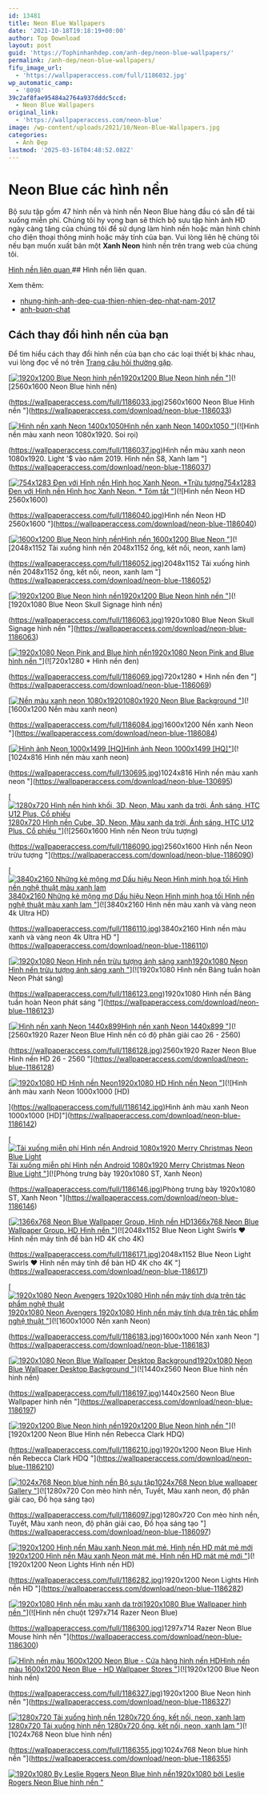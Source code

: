 ```yaml
---
id: 13481
title: Neon Blue Wallpapers
date: '2021-10-18T19:18:19+00:00'
author: Top Download
layout: post
guid: 'https://Tophinhanhdep.com/anh-dep/neon-blue-wallpapers/'
permalink: /anh-dep/neon-blue-wallpapers/
fifu_image_url:
  - 'https://wallpaperaccess.com/full/1186032.jpg'
wp_automatic_camp:
  - '8098'
39c2af8fae95484a2764a937dddc5ccd:
  - Neon Blue Wallpapers
original_link:
  - 'https://wallpaperaccess.com/neon-blue'
image: /wp-content/uploads/2021/10/Neon-Blue-Wallpapers.jpg
categories:
  - Ảnh Đẹp
lastmod: '2025-03-16T04:48:52.082Z'
---
```

# Neon Blue các hình nền

Bộ sưu tập gồm 47 hình nền và hình nền Neon Blue hàng đầu có sẵn để tải xuống miễn phí. Chúng tôi hy vọng bạn sẽ thích bộ sưu tập hình ảnh HD ngày càng tăng của chúng tôi để sử dụng làm hình nền hoặc màn hình chính cho điện thoại thông minh hoặc máy tính của bạn. Vui lòng liên hệ chúng tôi nếu bạn muốn xuất bản một **Xanh Neon** hình nền trên trang web của chúng tôi.

[Hình nền liên quan ](#related) ## Hình nền liên quan.

   
 Xem thêm:

   
- [nhung-hinh-anh-dep-cua-thien-nhien-dep-nhat-nam-2017](https://tophinhanhdep.com/anh-avatar/nhung-hinh-anh-dep-cua-thien-nhien-dep-nhat-nam-2017/)
- [anh-buon-chat](https://tophinhanhdep.com/hinh-anh-buon/anh-buon-chat/)

## Cách thay đổi hình nền của bạn

Để tìm hiểu cách thay đổi hình nền của bạn cho các loại thiết bị khác nhau, vui lòng đọc về nó trên [Trang câu hỏi thường gặp](https://tophinhanhdep.com/faq/).

  
[[![1920x1200 Blue Neon hình nền](https://wallpaperaccess.com/full/1186032.jpg)1920x1200 Blue Neon hình nền "](https://wallpaperaccess.com/download/neon-blue-1186032)](![2560x1600 Neon Blue hình nền)

(https://wallpaperaccess.com/full/1186033.jpg)2560x1600 Neon Blue Hình nền "](https://wallpaperaccess.com/download/neon-blue-1186033)

[[![Hình nền xanh Neon 1400x1050](https://wallpaperaccess.com/full/1186036.jpg)Hình nền xanh Neon 1400x1050 "](https://wallpaperaccess.com/download/neon-blue-1186036)](![Hình nền màu xanh neon 1080x1920.  Soi rọi)

(https://wallpaperaccess.com/full/1186037.jpg)Hình nền màu xanh neon 1080x1920. Light '$ vào năm 2019. Hình nền S8, Xanh lam "](https://wallpaperaccess.com/download/neon-blue-1186037)

[[![754x1283 Đen với Hình nền Hình học Xanh Neon.  *Trừu tượng](https://wallpaperaccess.com/full/1186039.jpg)754x1283 Đen với Hình nền Hình học Xanh Neon. \* Tóm tắt "](https://wallpaperaccess.com/download/neon-blue-1186039)](![Hình nền Neon HD 2560x1600)

(https://wallpaperaccess.com/full/1186040.jpg)Hình nền Neon HD 2560x1600 "](https://wallpaperaccess.com/download/neon-blue-1186040)

[[![1600x1200 Blue Neon hình nền](https://wallpaperaccess.com/full/539221.jpg)Hình nền 1600x1200 Blue Neon "](https://wallpaperaccess.com/download/neon-blue-539221)](![2048x1152 Tải xuống hình nền 2048x1152 ống, kết nối, neon, xanh lam)

(https://wallpaperaccess.com/full/1186052.jpg)2048x1152 Tải xuống hình nền 2048x1152 ống, kết nối, neon, xanh lam "](https://wallpaperaccess.com/download/neon-blue-1186052)

[[![1920x1200 Blue Neon hình nền](https://wallpaperaccess.com/full/1186054.jpg)1920x1200 Blue Neon hình nền "](https://wallpaperaccess.com/download/neon-blue-1186054)](![1920x1080 Blue Neon Skull Signage hình nền)

(https://wallpaperaccess.com/full/1186063.jpg)1920x1080 Blue Neon Skull Signage hình nền "](https://wallpaperaccess.com/download/neon-blue-1186063)

[[![1920x1080 Neon Pink and Blue hình nền](https://wallpaperaccess.com/full/1134905.png)1920x1080 Neon Pink and Blue hình nền "](https://wallpaperaccess.com/download/neon-blue-1134905)](![720x1280 * Hình nền đen)

(https://wallpaperaccess.com/full/1186069.jpg)720x1280 \* Hình nền đen "](https://wallpaperaccess.com/download/neon-blue-1186069)

[[![Nền màu xanh neon 1080x1920](https://wallpaperaccess.com/full/1186070.jpg)1080x1920 Neon Blue Background "](https://wallpaperaccess.com/download/neon-blue-1186070)](![1600x1200 Nền màu xanh neon)

(https://wallpaperaccess.com/full/1186084.jpg)1600x1200 Nền xanh Neon "](https://wallpaperaccess.com/download/neon-blue-1186084)

[[![Hình ảnh Neon 1000x1499 [HQ]](https://wallpaperaccess.com/full/804792.jpg)Hình ảnh Neon 1000x1499 \[HQ\]"](https://wallpaperaccess.com/download/neon-blue-804792)](![1024x816 Hình nền màu xanh neon)

(https://wallpaperaccess.com/full/130695.jpg)1024x816 Hình nền màu xanh neon "](https://wallpaperaccess.com/download/neon-blue-130695)

[[![1280x720 Hình nền hình khối, 3D, Neon, Màu xanh da trời, Ánh sáng, HTC U12 Plus, Cổ phiếu](https://wallpaperaccess.com/full/1186089.jpg)1280x720 Hình nền Cube, 3D, Neon, Màu xanh da trời, Ánh sáng, HTC U12 Plus, Cổ phiếu "](https://wallpaperaccess.com/download/neon-blue-1186089)](![2560x1600 Hình nền Neon trừu tượng)

(https://wallpaperaccess.com/full/1186090.jpg)2560x1600 Hình nền Neon trừu tượng "](https://wallpaperaccess.com/download/neon-blue-1186090)

[[![3840x2160 Những kẻ mộng mơ Dấu hiệu Neon Hình minh họa tối Hình nền nghệ thuật màu xanh lam](https://wallpaperaccess.com/full/1186107.jpg)3840x2160 Những kẻ mộng mơ Dấu hiệu Neon Hình minh họa tối Hình nền nghệ thuật màu xanh lam "](https://wallpaperaccess.com/download/neon-blue-1186107)](![3840x2160 Hình nền màu xanh và vàng neon 4k Ultra HD)

(https://wallpaperaccess.com/full/1186110.jpg)3840x2160 Hình nền màu xanh và vàng neon 4k Ultra HD "](https://wallpaperaccess.com/download/neon-blue-1186110)

[[![1920x1080 Neon Hình nền trừu tượng ánh sáng xanh](https://wallpaperaccess.com/full/1186117.jpg)1920x1080 Neon Hình nền trừu tượng ánh sáng xanh "](https://wallpaperaccess.com/download/neon-blue-1186117)](![1920x1080 Hình nền Bảng tuần hoàn Neon Phát sáng)

(https://wallpaperaccess.com/full/1186123.png)1920x1080 Hình nền Bảng tuần hoàn Neon phát sáng "](https://wallpaperaccess.com/download/neon-blue-1186123)

[[![Hình nền xanh Neon 1440x899](https://wallpaperaccess.com/full/1186126.jpg)Hình nền xanh Neon 1440x899 "](https://wallpaperaccess.com/download/neon-blue-1186126)](![2560x1920 Razer Neon Blue Hình nền có độ phân giải cao 26 - 2560)

(https://wallpaperaccess.com/full/1186128.jpg)2560x1920 Razer Neon Blue Hình nền HD 26 - 2560 "](https://wallpaperaccess.com/download/neon-blue-1186128)

[[![1920x1080 HD Hình nền Neon](https://wallpaperaccess.com/full/1186140.jpg)1920x1080 HD Hình nền Neon "](https://wallpaperaccess.com/download/neon-blue-1186140)](![Hình ảnh màu xanh Neon 1000x1000 [HD)

](https://wallpaperaccess.com/full/1186142.jpg)Hình ảnh màu xanh Neon 1000x1000 \[HD\]"](https://wallpaperaccess.com/download/neon-blue-1186142)

[[![Tải xuống miễn phí Hình nền Android 1080x1920 Merry Christmas Neon Blue Light](https://wallpaperaccess.com/full/1186145.jpg)Tải xuống miễn phí Hình nền Android 1080x1920 Merry Christmas Neon Blue Light "](https://wallpaperaccess.com/download/neon-blue-1186145)](![Phòng trưng bày 1920x1080 ST, Xanh Neon)

(https://wallpaperaccess.com/full/1186146.jpg)Phòng trưng bày 1920x1080 ST, Xanh Neon "](https://wallpaperaccess.com/download/neon-blue-1186146)

[[![1366x768 Neon Blue Wallpaper Group, Hình nền HD](https://wallpaperaccess.com/full/1186156.jpg)1366x768 Neon Blue Wallpaper Group, HD Hình nền "](https://wallpaperaccess.com/download/neon-blue-1186156)](![2048x1152 Blue Neon Light Swirls ❤ Hình nền máy tính để bàn HD 4K cho 4K)

(https://wallpaperaccess.com/full/1186171.jpg)2048x1152 Blue Neon Light Swirls ❤ Hình nền máy tính để bàn HD 4K cho 4K "](https://wallpaperaccess.com/download/neon-blue-1186171)

[[![1920x1080 Neon Avengers 1920x1080 Hình nền máy tính dựa trên tác phẩm nghệ thuật](https://wallpaperaccess.com/full/264622.jpg)1920x1080 Neon Avengers 1920x1080 Hình nền máy tính dựa trên tác phẩm nghệ thuật "](https://wallpaperaccess.com/download/neon-blue-264622)](![1600x1000 Nền xanh Neon)

(https://wallpaperaccess.com/full/1186183.jpg)1600x1000 Nền xanh Neon "](https://wallpaperaccess.com/download/neon-blue-1186183)

[[![1920x1080 Neon Blue Wallpaper Desktop Background](https://wallpaperaccess.com/full/1186185.jpg)1920x1080 Neon Blue Wallpaper Desktop Background "](https://wallpaperaccess.com/download/neon-blue-1186185)](![1440x2560 Neon Blue hình nền hình nền)

(https://wallpaperaccess.com/full/1186197.jpg)1440x2560 Neon Blue Wallpaper hình nền "](https://wallpaperaccess.com/download/neon-blue-1186197)

[[![1920x1200 Blue Neon hình nền](https://wallpaperaccess.com/full/1186203.jpg)1920x1200 Blue Neon hình nền "](https://wallpaperaccess.com/download/neon-blue-1186203)](![1920x1200 Neon Blue Hình nền Rebecca Clark HDQ)

(https://wallpaperaccess.com/full/1186210.jpg)1920x1200 Neon Blue Hình nền Rebecca Clark HDQ "](https://wallpaperaccess.com/download/neon-blue-1186210)

[[![1024x768 Neon blue hình nền Bộ sưu tập](https://wallpaperaccess.com/full/1186233.jpg)1024x768 Neon blue wallpaper Gallery "](https://wallpaperaccess.com/download/neon-blue-1186233)](![1280x720 Con mèo hình nền, Tuyết, Màu xanh neon, độ phân giải cao, Đồ họa sáng tạo)

(https://wallpaperaccess.com/full/1186097.jpg)1280x720 Con mèo hình nền, Tuyết, Màu xanh neon, độ phân giải cao, Đồ họa sáng tạo "](https://wallpaperaccess.com/download/neon-blue-1186097)

[[![1920x1200 Hình nền Màu xanh Neon mát mẻ.  Hình nền HD mát mẻ mới](https://wallpaperaccess.com/full/1186256.jpg)1920x1200 Hình nền Màu xanh Neon mát mẻ. Hình nền HD mát mẻ mới "](https://wallpaperaccess.com/download/neon-blue-1186256)](![1920x1200 Neon Lights Hình nền HD)

(https://wallpaperaccess.com/full/1186282.jpg)1920x1200 Neon Lights Hình nền HD "](https://wallpaperaccess.com/download/neon-blue-1186282)

[[![1920x1080 Hình nền màu xanh da trời](https://wallpaperaccess.com/full/1186295.jpg)1920x1080 Blue Wallpaper hình nền "](https://wallpaperaccess.com/download/neon-blue-1186295)](![Hình nền chuột 1297x714 Razer Neon Blue)

(https://wallpaperaccess.com/full/1186300.jpg)1297x714 Razer Neon Blue Mouse hình nền "](https://wallpaperaccess.com/download/neon-blue-1186300)

[[![Hình nền màu 1600x1200 Neon Blue - Cửa hàng hình nền HD](https://wallpaperaccess.com/full/1186316.jpg)Hình nền màu 1600x1200 Neon Blue - HD Wallpaper Stores "](https://wallpaperaccess.com/download/neon-blue-1186316)](![1920x1200 Blue Neon hình nền)

(https://wallpaperaccess.com/full/1186327.jpg)1920x1200 Blue Neon hình nền "](https://wallpaperaccess.com/download/neon-blue-1186327)

[[![1280x720 Tải xuống hình nền 1280x720 ống, kết nối, neon, xanh lam](https://wallpaperaccess.com/full/1186343.jpg)1280x720 Tải xuống hình nền 1280x720 ống, kết nối, neon, xanh lam "](https://wallpaperaccess.com/download/neon-blue-1186343)](![1024x768 Neon blue hình nền)

(https://wallpaperaccess.com/full/1186355.jpg)1024x768 Neon blue hình nền "](https://wallpaperaccess.com/download/neon-blue-1186355)

[![1920x1080 By Leslie Rogers Neon Blue hình nền](https://wallpaperaccess.com/full/1186367.jpg)1920x1080 bởi Leslie Rogers Neon Blue hình nền "](https://wallpaperaccess.com/download/neon-blue-1186367)
